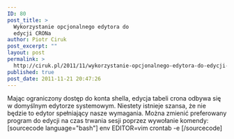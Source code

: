 ```yaml
---
ID: 80
post_title: >
  Wykorzystanie opcjonalnego edytora do
  edycji CRONa
author: Piotr Ciruk
post_excerpt: ""
layout: post
permalink: >
  http://ciruk.pl/2011/11/wykorzystanie-opcjonalnego-edytora-do-edycji-crona/
published: true
post_date: 2011-11-21 20:47:26
---
```

Mając ograniczony dostęp do konta shella, edycja tabeli crona odbywa się w domyślnym edytorze systemowym. Niestety istnieje szansa, że nie będzie to edytor spełniający nasze wymagania. Można zmienić preferowany program do edycji na czas trwania sesji poprzez wywołanie komendy:
[sourcecode language="bash"]
env EDITOR=vim crontab -e
[/sourcecode]